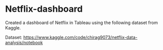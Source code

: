 # Netflix-dashboard

Created a dashboard of Netflix in Tableau using the following dataset from Kaggle.

Dataset: https://www.kaggle.com/code/chirag9073/netflix-data-analysis/notebook

